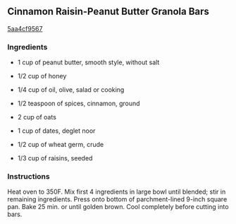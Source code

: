 ## Cinnamon Raisin-Peanut Butter Granola Bars

[5aa4cf9567](http://www.kraftrecipes.com/recipes/cinnamon-raisin-peanut-butter-granola-bars-145414.aspx)

### Ingredients

 - 1 cup of peanut butter, smooth style, without salt

 - 1/2 cup of honey

 - 1/4 cup of oil, olive, salad or cooking

 - 1/2 teaspoon of spices, cinnamon, ground

 - 2 cup of oats

 - 1 cup of dates, deglet noor

 - 1/2 cup of wheat germ, crude

 - 1/3 cup of raisins, seeded

### Instructions

Heat oven to 350F. Mix first 4 ingredients in large bowl until blended; stir in remaining ingredients. Press onto bottom of parchment-lined 9-inch square pan. Bake 25 min. or until golden brown. Cool completely before cutting into bars.